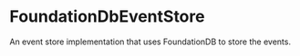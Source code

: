 FoundationDbEventStore
======================
An event store implementation that uses FoundationDB to store the events.

